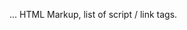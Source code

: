 <!-- build:<type>js,css,remove <path> -->
... HTML Markup, list of script / link tags.
<!-- endbuild -->

<!--build:js js/main.min.js -->
<script src="js/lib/a-library.js"></script>
<script src="js/lib/another-library.js"></script>
<script src="js/main.js"></script>
<!-- endbuild -->

<!--build:css css/styles.min.css-->
<link rel="stylesheet" href="css/styles.css">
<link rel="stylesheet" href="css/another-stylesheet.css">
<!--endbuild-->
